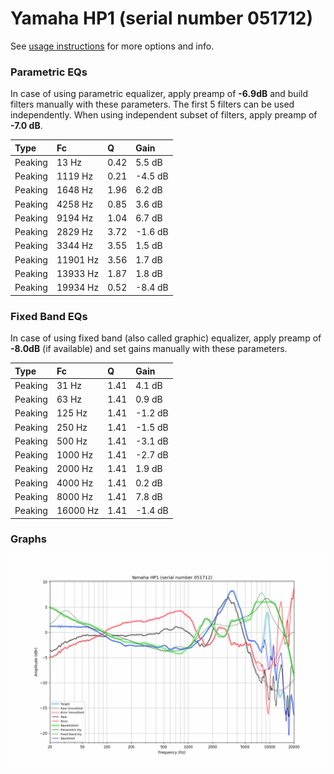 # Yamaha HP1 (serial number 051712)
See [usage instructions](https://github.com/jaakkopasanen/AutoEq#usage) for more options and info.

### Parametric EQs
In case of using parametric equalizer, apply preamp of **-6.9dB** and build filters manually
with these parameters. The first 5 filters can be used independently.
When using independent subset of filters, apply preamp of **-7.0 dB**.

| Type    | Fc       |    Q | Gain    |
|:--------|:---------|:-----|:--------|
| Peaking | 13 Hz    | 0.42 | 5.5 dB  |
| Peaking | 1119 Hz  | 0.21 | -4.5 dB |
| Peaking | 1648 Hz  | 1.96 | 6.2 dB  |
| Peaking | 4258 Hz  | 0.85 | 3.6 dB  |
| Peaking | 9194 Hz  | 1.04 | 6.7 dB  |
| Peaking | 2829 Hz  | 3.72 | -1.6 dB |
| Peaking | 3344 Hz  | 3.55 | 1.5 dB  |
| Peaking | 11901 Hz | 3.56 | 1.7 dB  |
| Peaking | 13933 Hz | 1.87 | 1.8 dB  |
| Peaking | 19934 Hz | 0.52 | -8.4 dB |

### Fixed Band EQs
In case of using fixed band (also called graphic) equalizer, apply preamp of **-8.0dB**
(if available) and set gains manually with these parameters.

| Type    | Fc       |    Q | Gain    |
|:--------|:---------|:-----|:--------|
| Peaking | 31 Hz    | 1.41 | 4.1 dB  |
| Peaking | 63 Hz    | 1.41 | 0.9 dB  |
| Peaking | 125 Hz   | 1.41 | -1.2 dB |
| Peaking | 250 Hz   | 1.41 | -1.5 dB |
| Peaking | 500 Hz   | 1.41 | -3.1 dB |
| Peaking | 1000 Hz  | 1.41 | -2.7 dB |
| Peaking | 2000 Hz  | 1.41 | 1.9 dB  |
| Peaking | 4000 Hz  | 1.41 | 0.2 dB  |
| Peaking | 8000 Hz  | 1.41 | 7.8 dB  |
| Peaking | 16000 Hz | 1.41 | -1.4 dB |

### Graphs
![](./Yamaha%20HP1%20(serial%20number%20051712).png)